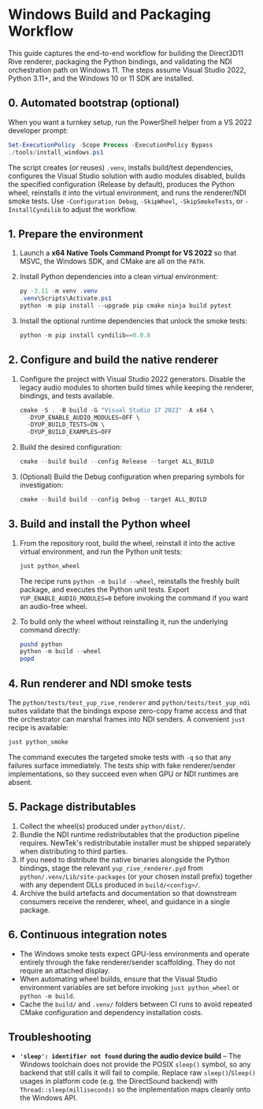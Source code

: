 # Windows Build and Packaging Workflow

This guide captures the end-to-end workflow for building the Direct3D11 Rive renderer,
packaging the Python bindings, and validating the NDI orchestration path on Windows 11.
The steps assume Visual Studio 2022, Python 3.11+, and the Windows 10 or 11 SDK are
installed.

## 0. Automated bootstrap (optional)

When you want a turnkey setup, run the PowerShell helper from a VS 2022 developer
prompt:

```powershell
Set-ExecutionPolicy -Scope Process -ExecutionPolicy Bypass
./tools/install_windows.ps1
```

The script creates (or reuses) `.venv`, installs build/test dependencies,
configures the Visual Studio solution with audio modules disabled, builds the
specified configuration (Release by default), produces the Python wheel,
reinstalls it into the virtual environment, and runs the renderer/NDI smoke
tests. Use `-Configuration Debug`, `-SkipWheel`, `-SkipSmokeTests`, or
`-InstallCyndilib` to adjust the workflow.

## 1. Prepare the environment

1. Launch a **x64 Native Tools Command Prompt for VS 2022** so that MSVC, the Windows SDK,
   and CMake are all on the `PATH`.
2. Install Python dependencies into a clean virtual environment:

   ```powershell
   py -3.11 -m venv .venv
   .venv\Scripts\Activate.ps1
   python -m pip install --upgrade pip cmake ninja build pytest
   ```
3. Install the optional runtime dependencies that unlock the smoke tests:

   ```powershell
   python -m pip install cyndilib==0.0.8
   ```

## 2. Configure and build the native renderer

1. Configure the project with Visual Studio 2022 generators. Disable the legacy audio
   modules to shorten build times while keeping the renderer, bindings, and tests available.

   ```powershell
   cmake -S . -B build -G "Visual Studio 17 2022" -A x64 \
     -DYUP_ENABLE_AUDIO_MODULES=OFF \
     -DYUP_BUILD_TESTS=ON \
     -DYUP_BUILD_EXAMPLES=OFF
   ```

2. Build the desired configuration:

   ```powershell
   cmake --build build --config Release --target ALL_BUILD
   ```

3. (Optional) Build the Debug configuration when preparing symbols for investigation:

   ```powershell
   cmake --build build --config Debug --target ALL_BUILD
   ```

## 3. Build and install the Python wheel

1. From the repository root, build the wheel, reinstall it into the active virtual
   environment, and run the Python unit tests:

   ```powershell
   just python_wheel
   ```

   The recipe runs `python -m build --wheel`, reinstalls the freshly built package, and
   executes the Python unit tests. Export `YUP_ENABLE_AUDIO_MODULES=0` before invoking the
   command if you want an audio-free wheel.

2. To build only the wheel without reinstalling it, run the underlying command directly:

   ```powershell
   pushd python
   python -m build --wheel
   popd
   ```

## 4. Run renderer and NDI smoke tests

The `python/tests/test_yup_rive_renderer` and `python/tests/test_yup_ndi` suites validate
that the bindings expose zero-copy frame access and that the orchestrator can marshal
frames into NDI senders. A convenient `just` recipe is available:

```powershell
just python_smoke
```

The command executes the targeted smoke tests with `-q` so that any failures surface
immediately. The tests ship with fake renderer/sender implementations, so they succeed even
when GPU or NDI runtimes are absent.

## 5. Package distributables

1. Collect the wheel(s) produced under `python/dist/`.
2. Bundle the NDI runtime redistributables that the production pipeline requires. NewTek's
   redistributable installer must be shipped separately when distributing to third parties.
3. If you need to distribute the native binaries alongside the Python bindings, stage the
   relevant `yup_rive_renderer.pyd` from `python/.venv/Lib/site-packages` (or your chosen
   install prefix) together with any dependent DLLs produced in `build/<config>/`.
4. Archive the build artefacts and documentation so that downstream consumers receive the
   renderer, wheel, and guidance in a single package.

## 6. Continuous integration notes

- The Windows smoke tests expect GPU-less environments and operate entirely through the
  fake renderer/sender scaffolding. They do not require an attached display.
- When automating wheel builds, ensure that the Visual Studio environment variables are set
  before invoking `just python_wheel` or `python -m build`.
- Cache the `build/` and `.venv/` folders between CI runs to avoid repeated CMake
  configuration and dependency installation costs.

## Troubleshooting

- **`'sleep': identifier not found` during the audio device build** – The Windows toolchain
  does not provide the POSIX `sleep()` symbol, so any backend that still calls it will fail
  to compile. Replace raw `sleep()`/`Sleep()` usages in platform code (e.g. the DirectSound
  backend) with `Thread::sleep(milliseconds)` so the implementation maps cleanly onto the
  Windows API.
